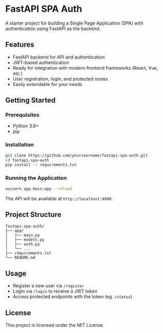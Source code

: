 # FastAPI SPA Auth

A starter project for building a Single Page Application (SPA) with authentication using FastAPI as the backend.

## Features

- FastAPI backend for API and authentication
- JWT-based authentication
- Ready for integration with modern frontend frameworks (React, Vue, etc.)
- User registration, login, and protected routes
- Easily extendable for your needs

## Getting Started

### Prerequisites

- Python 3.8+
- pip

### Installation

```bash
git clone https://github.com/yourusername/fastapi-spa-auth.git
cd fastapi-spa-auth
pip install -r requirements.txt
```

### Running the Application

```bash
uvicorn app.main:app --reload
```

The API will be available at `http://localhost:8000`.

## Project Structure

```
fastapi-spa-auth/
├── app/
│   ├── main.py
│   ├── models.py
│   ├── auth.py
│   └── ...
├── requirements.txt
└── README.md
```

## Usage

- Register a new user via `/register`
- Login via `/login` to receive a JWT token
- Access protected endpoints with the token (eg. `/status`)

## License

This project is licensed under the MIT License.
